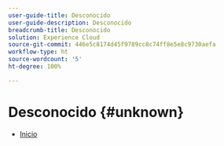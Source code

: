 ```yaml
---
user-guide-title: Desconocido
user-guide-description: Desconocido
breadcrumb-title: Desconocido
solution: Experience Cloud
source-git-commit: 446e5c8174d45f9789cc8c74ff8e5e8c9730aefa
workflow-type: ht
source-wordcount: '5'
ht-degree: 100%

---
```


# Desconocido {#unknown}

* [Inicio](home.md)
